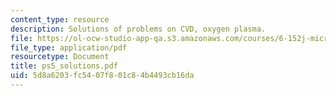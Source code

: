 ```yaml
---
content_type: resource
description: Solutions of problems on CVD, oxygen plasma.
file: https://ol-ocw-studio-app-qa.s3.amazonaws.com/courses/6-152j-micro-nano-processing-technology-fall-2005/5d8a6203fc5407f801c84b4493cb16da_ps5_solutions.pdf
file_type: application/pdf
resourcetype: Document
title: ps5_solutions.pdf
uid: 5d8a6203-fc54-07f8-01c8-4b4493cb16da
---
```


